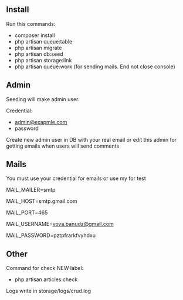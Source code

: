 ## Install
Run this commands:
- composer install
- php artisan queue:table
- php artisan migrate
- php artisan db:seed
- php artisan storage:link
- php artisan queue:work (for sending mails. End not close console)

## Admin 

Seeding will make admin user.

Credential:
 - admin@exapmle.com
 - password

Create new admin user in DB with your real email or edit this admin for getting emails when users will send comments 

## Mails

You must use your credential for emails or use my for test

MAIL_MAILER=smtp

MAIL_HOST=smtp.gmail.com

MAIL_PORT=465

MAIL_USERNAME=vova.banudz@gmail.com

MAIL_PASSWORD=pztpfrarkfvyhdxu

## Other

Command for check NEW label:

 - php artisan articles:check

Logs write in storage/logs/crud.log
